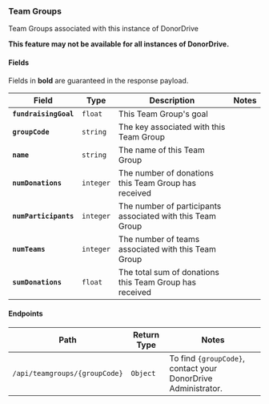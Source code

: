 ### Team Groups
Team Groups associated with this instance of DonorDrive

**This feature may not be available for all instances of DonorDrive.**

#### Fields

Fields in **bold** are guaranteed in the response payload.

|Field|Type|Description|Notes|
|---|---|---|---|
|**`fundraisingGoal`**|`float`|This Team Group's goal||
|**`groupCode`**|`string`|The key associated with this Team Group||
|**`name`**|`string`|The name of this Team Group||
|**`numDonations`**|`integer`|The number of donations this Team Group has received||
|**`numParticipants`**|`integer`|The number of participants associated with this Team Group||
|**`numTeams`**|`integer`|The number of teams associated with this Team Group||
|**`sumDonations`**|`float`|The total sum of donations this Team Group has received||

#### Endpoints

|Path|Return Type|Notes|
|---|---|---|
|`/api/teamgroups/{groupCode}`|`Object`|To find `{groupCode}`, contact your DonorDrive Administrator.|